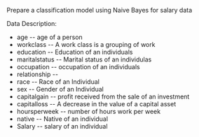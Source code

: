 Prepare a classification model using Naive Bayes 
for salary data 

Data Description:

+ age -- age of a person
+ workclass	-- A work class is a grouping of work 
+ education	-- Education of an individuals	
+ maritalstatus -- Marital status of an individulas	
+ occupation	 -- occupation of an individuals
+ relationship -- 	
+ race --  Race of an Individual
+ sex --  Gender of an Individual
+ capitalgain --  profit received from the sale of an investment	
+ capitalloss	-- A decrease in the value of a capital asset
+ hoursperweek -- number of hours work per week	
+ native -- Native of an individual
+ Salary -- salary of an individual
